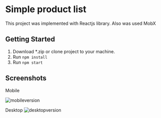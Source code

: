 # Simple product list

  This project was implemented with Reactjs library.
  Also was used MobX

  ## Getting Started

  1. Download *.zip or clone project to your machine.
  2. Run `npm install`
  3. Run `npm start`

  ## Screenshots
  Mobile 

  ![mobileversion](https://user-images.githubusercontent.com/30698617/53696149-f421f680-3dcc-11e9-8c7d-ec1c8b6c5306.png)  
  
  Desktop
  ![desktopversion](https://user-images.githubusercontent.com/30698617/53696148-f421f680-3dcc-11e9-8024-af83cc79a738.png)

